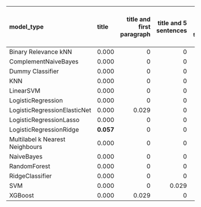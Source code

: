 | model_type                      | title     |   title and first paragraph |   title and 5 sentences |   title and 10 sentences |   title and first sentence each paragraph |   raw text |
|:--------------------------------|:----------|----------------------------:|------------------------:|-------------------------:|------------------------------------------:|-----------:|
| Binary Relevance kNN            | 0.000     |                       0     |                   0     |                    0     |                                     0     |      0     |
| ComplementNaiveBayes            | 0.000     |                       0     |                   0     |                    0     |                                     0     |      0     |
| Dummy Classifier                | 0.000     |                       0     |                   0     |                    0     |                                     0     |      0     |
| KNN                             | 0.000     |                       0     |                   0     |                    0     |                                     0     |      0     |
| LinearSVM                       | 0.000     |                       0     |                   0     |                    0.029 |                                     0     |      0.029 |
| LogisticRegression              | 0.000     |                       0     |                   0     |                    0.029 |                                     0     |      0     |
| LogisticRegressionElasticNet    | 0.000     |                       0.029 |                   0     |                    0     |                                     0     |      0.029 |
| LogisticRegressionLasso         | 0.000     |                       0     |                   0     |                    0     |                                     0     |      0     |
| LogisticRegressionRidge         | **0.057** |                       0     |                   0     |                    0     |                                     0     |      0     |
| Multilabel k Nearest Neighbours | 0.000     |                       0     |                   0     |                    0     |                                     0     |      0     |
| NaiveBayes                      | 0.000     |                       0     |                   0     |                    0     |                                     0     |      0     |
| RandomForest                    | 0.000     |                       0     |                   0     |                    0.029 |                                     0     |      0.029 |
| RidgeClassifier                 | 0.000     |                       0     |                   0     |                    0     |                                     0     |      0.029 |
| SVM                             | 0.000     |                       0     |                   0.029 |                    0     |                                     0.029 |      0     |
| XGBoost                         | 0.000     |                       0.029 |                   0     |                    0     |                                     0     |      0     |